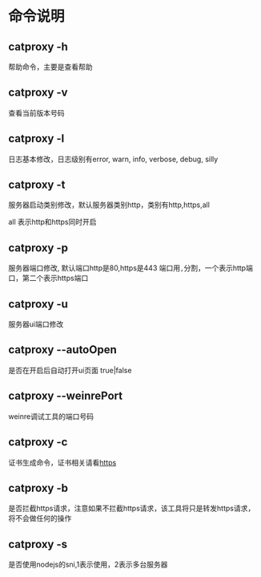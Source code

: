 # 命令说明

## catproxy -h 
帮助命令，主要是查看帮助

## catproxy -v
查看当前版本号码

## catproxy -l
日志基本修改，日志级别有error, warn, info, verbose, debug, silly

## catproxy -t
服务器启动类别修改，默认服务器类别http，类别有http,https,all

all 表示http和https同时开启

## catproxy -p 
服务器端口修改, 默认端口http是80,https是443
端口用`,`分割，一个表示http端口，第二个表示https端口

## catproxy -u 
服务器ui端口修改

## catproxy --autoOpen
是否在开启后自动打开ui页面 true|false

## catproxy --weinrePort 
weinre调试工具的端口号码

## catproxy -c
证书生成命令，证书相关请看[https](./https.md)

## catproxy -b
是否拦截https请求，注意如果不拦截https请求，该工具将只是转发https请求，将不会做任何的操作

## catproxy -s
是否使用nodejs的sni,1表示使用，2表示多台服务器
